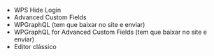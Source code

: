 - WPS Hide Login
- Advanced Custom Fields
- WPGraphQL (tem que baixar no site e enviar)
- WPGraphQL for Advanced Custom Fields (tem que baixar no site e enviar)
- Editor clássico